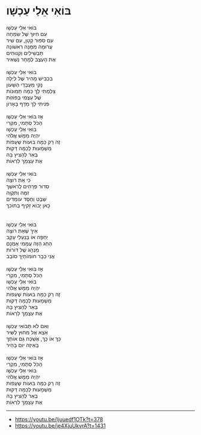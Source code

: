 # בּוֹאִי אֵלַי עַכְשָׁו

בּוֹאִי אֵלַי עַכְשָׁו\
עִם חִיּוּךְ שֶׁל שִׂמְחָה\
עִם סִפּוּר קָטָן, עִם שִׁיר\
עֲרוּמָה מִמָּנָּה רִאשׁוֹנָה\
תַּבְשִׁילִים וְקִנּוּחִים\
אֶת הָעֶצֶב לְמָחָר נַשְׁאִיר\
\
בּוֹאִי אֵלַי עַכְשָׁו\
בִּכְבִישׁ מָהִיר שֶׁל לַיְלָה\
נָקִי מֵעַבְדֵי הַשָּׁעוֹן\
צִלַּמְתִּי לָךְ כַּמָּה תְּמוּנוֹת\
שֶׁל עַצְמִי בְּפוֹזוֹת\
פִּנִּיתִי לָךְ מַדָּף בָּאָרוֹן\
\
אָז בּוֹאִי אֵלַי עַכְשָׁו\
הַכֹּל סְתָמִי, מִקְרִי\
בּוֹאִי אֵלַי עַכְשָׁו\
יִהְיֶה מַמָּשׁ אֱלֹהִי\
זֶה רַק כַּמָּה בּוּעוֹת שֶׁעָפוֹת\
מַשְׁמָעוּת לְכַמָּה דַּקּוּת\
בְּאֵר לְהָצִיץ בָּהּ\
אֶת עַצְמֵךְ לִרְאוֹת\
\
בּוֹאִי אֵלַי עַכְשָׁו\
כִּי אַתְּ רוֹצָה\
סִדּוּר פְּרָחִים לְרֹאשְׁךְ\
זִמָּה וְתִקְוָה\
שֵׁבֶט וְחֶסֶד עוֹמְדִים\
כָּאן יָבוֹא זָקִיף בְּתוֹכֵךְ\
\
\
בּוֹאִי אֵלַי עַכְשָׁו\
אֵיךְ שֶׁאַתְּ רוֹצָה\
יְחֵפָה אוֹ בְּנַעַלֵי עָקֵב\
הַחַג הַזֶּה עֲמָמִי אָמְנָם\
מִנְהָג שֶׁל דּוֹרוֹת\
אֲנִי כְּבָר חוֹמוֹתָיִּךְ סוֹבֵב\
\
אָז בּוֹאִי אֵלַי עַכְשָׁו\
הַכֹּל סְתָמִי, מִקְרִי\
בּוֹאִי אֵלַי עַכְשָׁו\
יִהְיֶה מַמָּשׁ אֱלֹהִי\
זֶה רַק כַּמָּה בּוּעוֹת שֶׁעָפוֹת\
מַשְׁמָעוּת לְכַמָּה דַּקּוּת\
בְּאֵר לְהָצִיץ בָּהּ\
אֶת עַצְמֵךְ לִרְאוֹת\
\
וְאִם לֹא תָּבוֹאִי עַכְשָׁו\
אֵצֵא אֶל מִחוּץ לַשִּׁיר\
כָּךְ אוֹ כָּךְ, אֶשְׁכַּח גַּם אוֹתְךָ\
בְּאֵיזֶה יוֹם בָּהִיר\
\
אָז בּוֹאִי אֵלַי עַכְשָׁו\
הַכֹּל סְתָמִי, מִקְרִי\
בּוֹאִי אֵלַי עַכְשָׁו\
יִהְיֶה מַמָּשׁ אֱלֹהִי\
זֶה רַק כַּמָּה בּוּעוֹת שֶׁעָפוֹת\
מַשְׁמָעוּת לְכַמָּה דַּקּוּת\
בְּאֵר לְהָצִיץ בָּהּ\
אֶת עַצְמֵךְ לִרְאוֹת

---
- https://youtu.be/Ijuuedf1OTk?t=378
- https://youtu.be/je4XjuUkvrA?t=1431
